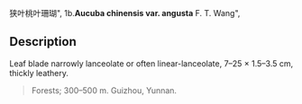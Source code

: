 狭叶桃叶珊瑚",
1b.**Aucuba chinensis var. angusta** F. T. Wang",

## Description
Leaf blade narrowly lanceolate or often linear-lanceolate, 7–25 × 1.5–3.5 cm, thickly leathery.

> Forests; 300–500 m. Guizhou, Yunnan.
